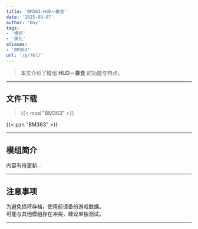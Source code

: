 ```yaml
---
title: 'BM363-HUD－暴食'
date: '2025-03-07'
author: 'Bny'
tags:
- '模组'
- '美化'
aliases:
- 'BM363'
url: '/p/767/'
---
```


> 本文介绍了模组 **HUD－暴食** 的功能与特点。

---

## 文件下载  

> {{< mod "BM363" >}}  

{{< pan "BM363" >}}  

---

## 模组简介

>  
内容有待更新...  

---

## 注意事项

>  
为避免损坏存档，使用前请备份游戏数据。  
可能与其他模组存在冲突，建议单独测试。  

---

